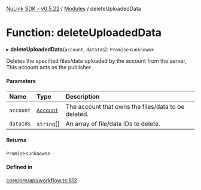 [NuLink SDK - v0.5.22](../README.md) / [Modules](../modules.md) / deleteUploadedData

# Function: deleteUploadedData

▸ **deleteUploadedData**(`account`, `dataIds`): `Promise`<`unknown`\>

Deletes the specified files/data uploaded by the account from the server, This account acts as the publisher

#### Parameters

| Name | Type | Description |
| :------ | :------ | :------ |
| `account` | [`Account`](../classes/Account.md) | The account that owns the files/data to be deleted. |
| `dataIds` | `string`[] | An array of file/data IDs to delete. |

#### Returns

`Promise`<`unknown`\>

#### Defined in

[core/pre/api/workflow.ts:612](https://github.com/NuLink-network/nulink-sdk/blob/d9e8f81/src/core/pre/api/workflow.ts#L612)
